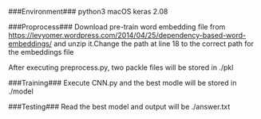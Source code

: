 ###Environment###
python3
macOS
keras 2.08

###Proprocess###
Download pre-train word embedding file from https://levyomer.wordpress.com/2014/04/25/dependency-based-word-embeddings/ and unzip it.Change the path at line 18 to the correct path for the embeddings file

After executing preprocess.py, two packle files will be stored in ./pkl 

###Training###
Execute CNN.py and the best modle will be stored in ./model

###Testing###
Read the best model and output will be ./answer.txt
